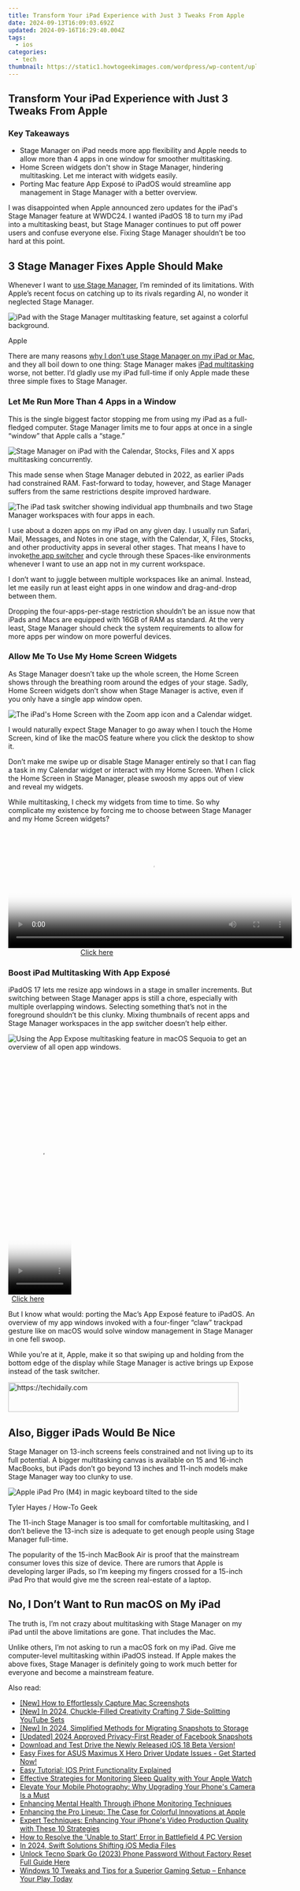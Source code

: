 ```yaml
---
title: Transform Your iPad Experience with Just 3 Tweaks From Apple
date: 2024-09-13T16:09:03.692Z
updated: 2024-09-16T16:29:40.004Z
tags:
  - ios
categories:
  - tech
thumbnail: https://static1.howtogeekimages.com/wordpress/wp-content/uploads/2024/07/apple-ipad-stage-manager-multitasking-featured.jpg
---
```


## Transform Your iPad Experience with Just 3 Tweaks From Apple

### Key Takeaways

* Stage Manager on iPad needs more app flexibility and Apple needs to allow more than 4 apps in one window for smoother multitasking.
* Home Screen widgets don't show in Stage Manager, hindering multitasking. Let me interact with widgets easily.
* Porting Mac feature App Exposé to iPadOS would streamline app management in Stage Manager with a better overview.

 I was disappointed when Apple announced zero updates for the iPad's Stage Manager feature at WWDC24\. I wanted iPadOS 18 to turn my iPad into a multitasking beast, but Stage Manager continues to put off power users and confuse everyone else. Fixing Stage Manager shouldn’t be too hard at this point.

##  3 Stage Manager Fixes Apple Should Make

 Whenever I want to [use Stage Manager](https://extra-skills.techidaily.com/new-instilling-illusions-blur-wonders-in-adobes-visual-staging-tools/), I’m reminded of its limitations. With Apple’s recent focus on catching up to its rivals regarding AI, no wonder it neglected Stage Manager.

![iPad with the Stage Manager multitasking feature, set against a colorful background.](https://static1.howtogeekimages.com/wordpress/wp-content/uploads/2024/07/apple-ipados-17-stage-manager-ipad-multitasking.jpg) 

Apple

 There are many reasons [why I don’t use Stage Manager on my iPad or Mac](https://screen-activity-recording.techidaily.com/updated-2024-approved-top-12-best-tycoon-games-guaranteed-to-hook-you/), and they all boil down to one thing: Stage Manager makes [iPad multitasking](https://buynow-info.techidaily.com/style-meets-function-on-your-wrist-an-insightful-review-of-the-amazfit-gts-smartwatch/) worse, not better. I’d gladly use my iPad full-time if only Apple made these three simple fixes to Stage Manager.

###  Let Me Run More Than 4 Apps in a Window

 This is the single biggest factor stopping me from using my iPad as a full-fledged computer. Stage Manager limits me to four apps at once in a single “window” that Apple calls a “stage.”

![Stage Manager on iPad with the Calendar, Stocks, Files and X apps multitasking concurrently.](https://static1.howtogeekimages.com/wordpress/wp-content/uploads/2024/07/apple-ipados-18-stage-manager-multitasking-calendar-stocks-files-x-apps.jpg) 

 This made sense when Stage Manager debuted in 2022, as earlier iPads had constrained RAM. Fast-forward to today, however, and Stage Manager suffers from the same restrictions despite improved hardware.

![The iPad task switcher showing individual app thumbnails and two Stage Manager workspaces with four apps in each.](https://static1.howtogeekimages.com/wordpress/wp-content/uploads/2024/07/apple-ipados-18-stage-manager-workspaces-task-switcher.jpg) 

 I use about a dozen apps on my iPad on any given day. I usually run Safari, Mail, Messages, and Notes in one stage, with the Calendar, X, Files, Stocks, and other productivity apps in several other stages. That means I have to invoke[the app switcher](https://video-screen-grab.techidaily.com/updated-in-2024-ultimate-guide-to-filming-live-scenes/) and cycle through these Spaces-like environments whenever I want to use an app not in my current workspace.

 I don’t want to juggle between multiple workspaces like an animal. Instead, let me easily run at least eight apps in one window and drag-and-drop between them.

 Dropping the four-apps-per-stage restriction shouldn’t be an issue now that iPads and Macs are equipped with 16GB of RAM as standard. At the very least, Stage Manager should check the system requirements to allow for more apps per window on more powerful devices.

###  Allow Me To Use My Home Screen Widgets

 As Stage Manager doesn’t take up the whole screen, the Home Screen shows through the breathing room around the edges of your stage. Sadly, Home Screen widgets don’t show when Stage Manager is active, even if you only have a single app window open.

![The iPad's Home Screen with the Zoom app icon and a Calendar widget.](https://static1.howtogeekimages.com/wordpress/wp-content/uploads/2024/07/apple-ipados-18-home-screen-calendar-widget.jpg) 

 I would naturally expect Stage Manager to go away when I touch the Home Screen, kind of like the macOS feature where you click the desktop to show it.

 Don’t make me swipe up or disable Stage Manager entirely so that I can flag a task in my Calendar widget or interact with my Home Screen. When I click the Home Screen in Stage Manager, please swoosh my apps out of view and reveal my widgets.

 While multitasking, I check my widgets from time to time. So why complicate my existence by forcing me to choose between Stage Manager and my Home Screen widgets?

<!-- affiliate ads begin -->
<span id="1982461">
					<video width="576" height="240" style="cursor:pointer"
           poster="//a.impactradius-go.com/display-clicktoplayimage/1982461.png"
           onclick="if(!this.playClicked){this.play();this.setAttribute('controls',true);this.playClicked=true;}">
	   <source src="//a.impactradius-go.com/display-ad/22993-1982461">
	   <img src="//a.impactradius-go.com/display-clicktoplayimage/1982461.png" style="border: none; height: 100%; width: 100%; object-fit: contain">
	</video>
	<div style="width:360px;text-align:center"><a href="javascript:window.open(decodeURIComponent('https%3A%2F%2Fhomestyler.sjv.io%2Fc%2F5597632%2F1982461%2F22993'), '_blank');void(0);">Click here</a></div>
</span>
<img height="0" width="0" src="https://imp.pxf.io/i/5597632/1982461/22993" style="position:absolute;visibility:hidden;" border="0" />
<!-- affiliate ads end -->

###  Boost iPad Multitasking With App Exposé

 iPadOS 17 lets me resize app windows in a stage in smaller increments. But switching between Stage Manager apps is still a chore, especially with multiple overlapping windows. Selecting something that’s not in the foreground shouldn’t be this clunky. Mixing thumbnails of recent apps and Stage Manager workspaces in the app switcher doesn’t help either.

![Using the App Expose multitasking feature in macOS Sequoia to get an overview of all open app windows.](https://static1.howtogeekimages.com/wordpress/wp-content/uploads/2024/07/apple-macos-sequoia-app-expose-multitasking-window-overview.jpg) 

<!-- affiliate ads begin -->
<span id="1977032">
					<video width="128" height="480" style="cursor:pointer"
           poster="//a.impactradius-go.com/display-clicktoplayimage/1977032.png"
           onclick="if(!this.playClicked){this.play();this.setAttribute('controls',true);this.playClicked=true;}">
	   <source src="//a.impactradius-go.com/display-ad/22993-1977032">
	   <img src="//a.impactradius-go.com/display-clicktoplayimage/1977032.png" style="border: none; height: 100%; width: 100%; object-fit: contain">
	</video>
	<div style="width:80px;text-align:center"><a href="javascript:window.open(decodeURIComponent('https%3A%2F%2Fhomestyler.sjv.io%2Fc%2F5597632%2F1977032%2F22993'), '_blank');void(0);">Click here</a></div>
</span>
<img height="0" width="0" src="https://imp.pxf.io/i/5597632/1977032/22993" style="position:absolute;visibility:hidden;" border="0" />
<!-- affiliate ads end -->

 But I know what would: porting the Mac’s App Exposé feature to iPadOS. An overview of my app windows invoked with a four-finger “claw” trackpad gesture like on macOS would solve window management in Stage Manager in one fell swoop.

 While you're at it, Apple, make it so that swiping up and holding from the bottom edge of the display while Stage Manager is active brings up Expose instead of the task switcher.

<!-- affiliate ads begin -->
<a href="https://bluettius.sjv.io/c/5597632/2139118/17108" target="_top" id="2139118">
  <img src="//a.impactradius-go.com/display-ad/17108-2139118" border="0" alt="https://techidaily.com" width="468" height="60"/>
</a>
<img height="0" width="0" src="https://bluettius.sjv.io/i/5597632/2139118/17108" style="position:absolute;visibility:hidden;" border="0" />
<!-- affiliate ads end -->

##  Also, Bigger iPads Would Be Nice

 Stage Manager on 13-inch screens feels constrained and not living up to its full potential. A bigger multitasking canvas is available on 15 and 16-inch MacBooks, but iPads don’t go beyond 13 inches and 11-inch models make Stage Manager way too clunky to use.

![Apple iPad Pro (M4) in magic keyboard tilted to the side](https://static1.howtogeekimages.com/wordpress/wp-content/uploads/2024/06/53734705475_8316a92c38_o.jpg) 

Tyler Hayes / How-To Geek

 The 11-inch Stage Manager is too small for comfortable multitasking, and I don’t believe the 13-inch size is adequate to get enough people using Stage Manager full-time.

 The popularity of the 15-inch MacBook Air is proof that the mainstream consumer loves this size of device. There are rumors that Apple is developing larger iPads, so I’m keeping my fingers crossed for a 15-inch iPad Pro that would give me the screen real-estate of a laptop.

##  No, I Don’t Want to Run macOS on My iPad

 The truth is, I’m not crazy about multitasking with Stage Manager on my iPad until the above limitations are gone. That includes the Mac.

 Unlike others, I’m not asking to run a macOS fork on my iPad. Give me computer-level multitasking within iPadOS instead. If Apple makes the above fixes, Stage Manager is definitely going to work much better for everyone and become a mainstream feature.

<ins class="adsbygoogle"
     style="display:block"
     data-ad-format="autorelaxed"
     data-ad-client="ca-pub-7571918770474297"
     data-ad-slot="1223367746"></ins>

<ins class="adsbygoogle"
     style="display:block"
     data-ad-client="ca-pub-7571918770474297"
     data-ad-slot="8358498916"
     data-ad-format="auto"
     data-full-width-responsive="true"></ins>

<span class="atpl-alsoreadstyle">Also read:</span>
<div><ul>
<li><a href="https://screen-sharing-recording.techidaily.com/new-how-to-effortlessly-capture-mac-screenshots/"><u>[New] How to Effortlessly Capture Mac Screenshots</u></a></li>
<li><a href="https://youtube-data.techidaily.com/n-2024-chuckle-filled-creativity-crafting-7-side-splitting-youtube-sets/"><u>[New] In 2024, Chuckle-Filled Creativity Crafting 7 Side-Splitting YouTube Sets</u></a></li>
<li><a href="https://snapchat-videos.techidaily.com/new-in-2024-simplified-methods-for-migrating-snapshots-to-storage/"><u>[New] In 2024, Simplified Methods for Migrating Snapshots to Storage</u></a></li>
<li><a href="https://facebook-clips.techidaily.com/updated-2024-approved-privacy-first-reader-of-facebook-snapshots/"><u>[Updated] 2024 Approved Privacy-First Reader of Facebook Snapshots</u></a></li>
<li><a href="https://os-tips.techidaily.com/download-and-test-drive-the-newly-released-ios-18-beta-version/"><u>Download and Test Drive the Newly Released iOS 18 Beta Version!</u></a></li>
<li><a href="https://hardware-help.techidaily.com/1722956410498-easy-fixes-for-asus-maximus-x-hero-driver-update-issues-get-started-now/"><u>Easy Fixes for ASUS Maximus X Hero Driver Update Issues - Get Started Now!</u></a></li>
<li><a href="https://os-tips.techidaily.com/easy-tutorial-ios-print-functionality-explained/"><u>Easy Tutorial: IOS Print Functionality Explained</u></a></li>
<li><a href="https://os-tips.techidaily.com/effective-strategies-for-monitoring-sleep-quality-with-your-apple-watch/"><u>Effective Strategies for Monitoring Sleep Quality with Your Apple Watch</u></a></li>
<li><a href="https://os-tips.techidaily.com/elevate-your-mobile-photography-why-upgrading-your-phones-camera-is-a-must/"><u>Elevate Your Mobile Photography: Why Upgrading Your Phone's Camera Is a Must</u></a></li>
<li><a href="https://os-tips.techidaily.com/enhancing-mental-health-through-iphone-monitoring-techniques/"><u>Enhancing Mental Health Through iPhone Monitoring Techniques</u></a></li>
<li><a href="https://os-tips.techidaily.com/enhancing-the-pro-lineup-the-case-for-colorful-innovations-at-apple/"><u>Enhancing the Pro Lineup: The Case for Colorful Innovations at Apple</u></a></li>
<li><a href="https://os-tips.techidaily.com/expert-techniques-enhancing-your-iphones-video-production-quality-with-these-10-strategies/"><u>Expert Techniques: Enhancing Your iPhone's Video Production Quality with These 10 Strategies</u></a></li>
<li><a href="https://win-blog.techidaily.com/how-to-resolve-the-unable-to-start-error-in-battlefield-4-pc-version/"><u>How to Resolve the 'Unable to Start' Error in Battlefield 4 PC Version</u></a></li>
<li><a href="https://some-approaches.techidaily.com/in-2024-swift-solutions-shifting-ios-media-files/"><u>In 2024, Swift Solutions Shifting iOS Media Files</u></a></li>
<li><a href="https://unlock-android.techidaily.com/unlock-tecno-spark-go-2023-phone-password-without-factory-reset-full-guide-here-by-drfone-android/"><u>Unlock Tecno Spark Go (2023) Phone Password Without Factory Reset Full Guide Here</u></a></li>
<li><a href="https://tech-recovery.techidaily.com/1723808327051-windows-10-tweaks-and-tips-for-a-superior-gaming-setup-enhance-your-play-today/"><u>Windows 10 Tweaks and Tips for a Superior Gaming Setup – Enhance Your Play Today</u></a></li>
</ul></div>

